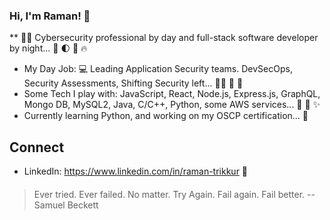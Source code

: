 ### Hi, I'm Raman! 👋
** :closed_lock_with_key::beginner: Cybersecurity professional by day and full-stack software developer by night... :bust_in_silhouette: :first_quarter_moon: :japanese_goblin: 🔥 

- My Day Job: 💻 Leading Application Security teams. DevSecOps, Security Assessments, Shifting Security left... :guardsman: :office: :briefcase: 
- Some Tech I play with: JavaScript, React, Node.js, Express.js, GraphQL, Mongo DB, MySQL2, Java, C/C++, Python, some AWS services... :dizzy: :monkey: :sparkles: 
- Currently learning Python, and working on my OSCP certification... :book:

## Connect
- LinkedIn: https://www.linkedin.com/in/raman-trikkur :briefcase: 

####
<blockquote>
  Ever tried. Ever failed. No matter. Try Again. Fail again. Fail better. --Samuel Beckett <br/> 
</blockquote>
